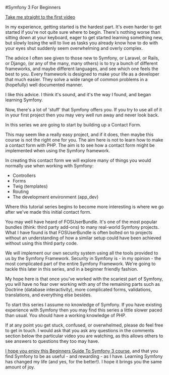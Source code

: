 #Symfony 3 For Beginners

[Take me straight to the first video][2]

In my experience, getting started is the hardest part. It's even harder to get started if you're not quite sure where to begin. There's nothing worse than sitting down at your keyboard, eager to get started learning something new, but slowly losing the will to live as tasks you already know how to do with your eyes shut suddenly seem overwhelming and overly complex.

The advice I often see given to those new to Symfony, or Laravel, or Rails, or Django, (or any of the many, many others) is to try a bunch of different frameworks, and maybe different languages, and see which one feels the best to you. Every framework is designed to make your life as a developer that much easier. They solve a wide range of common problems in a (hopefully) well documented manner.

I like this advice. I think it's sound, and it's the way I found, and began learning Symfony.

Now, there's a lot of 'stuff' that Symfony offers you. If you try to use all of it in your first project then you may very well run away and never look back.

In this series we are going to start by building up a Contact Form.

This may seem like a really easy project, and if it does, then maybe this course is not the right one for you. The aim here is not to learn how to make a contact form with PHP. The aim is to see how a contact form might be implemented when using the Symfony framework.

In creating this contact form we will explore many of things you would normally use when working with Symfony:

* Controllers
* Forms
* Twig (templates)
* Routing
* The development environment (app_dev)

Where this tutorial series begins to become more interesting is where we go after we've made this initial contact form.

You may well have heard of FOSUserBundle. It's one of the most popular bundles (think: third party add-ons) to many real-world Symfony projects. What I have found is that FOSUserBundle is often bolted on to projects without an understanding of how a similar setup could have been achieved without using this third party code.

We will implement our own security system using all the tools provided to us by the Symfony Framework. Security in Symfony is - in my opinion - the most complicated part of the entire Symfony Framework. We're going to tackle this later in this series, and in a beginner friendly fashion.

My hope here is that once you've worked with the scariest part of Symfony, you will have no fear over working with any of the remaining parts such as Doctrine (database interactivity), more complicated forms, validations, translations, and everything else besides.

To start this series I assume no knowledge of Symfony. If you have existing experience with Symfony then you may find this series a little slower paced than usual. You should have a working knowledge of PHP.

If at any point you get stuck, confused, or overwhelmed, please do feel free to get in touch. I would ask that you ask any questions in the comments section below the particular video you are watching, as this allows others to see answers to questions they too may have.

[I hope you enjoy this Beginners Guide To Symfony 3 course][1], and that you find Symfony to be as useful - and rewarding - as I have. Learning Symfony has changed my life (and yes, for the better!). I hope it brings you the same amount of joy.


[1]: https://www.codereviewvideos.com/course/symfony-3-for-beginners
[2]: https://www.codereviewvideos.com/course/symfony-3-for-beginners/video/walking-through-the-initial-app

